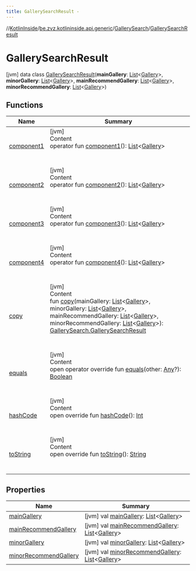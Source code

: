 ```yaml
---
title: GallerySearchResult -
---
```

//[KotlinInside](../../../index.md)/[be.zvz.kotlininside.api.generic](../../index.md)/[GallerySearch](../index.md)/[GallerySearchResult](index.md)



# GallerySearchResult  
 [jvm] data class [GallerySearchResult](index.md)(**mainGallery**: [List](https://kotlinlang.org/api/latest/jvm/stdlib/kotlin.collections/-list/index.html)<[Gallery](../../../be.zvz.kotlininside.api.type/-gallery/index.md)>, **minorGallery**: [List](https://kotlinlang.org/api/latest/jvm/stdlib/kotlin.collections/-list/index.html)<[Gallery](../../../be.zvz.kotlininside.api.type/-gallery/index.md)>, **mainRecommendGallery**: [List](https://kotlinlang.org/api/latest/jvm/stdlib/kotlin.collections/-list/index.html)<[Gallery](../../../be.zvz.kotlininside.api.type/-gallery/index.md)>, **minorRecommendGallery**: [List](https://kotlinlang.org/api/latest/jvm/stdlib/kotlin.collections/-list/index.html)<[Gallery](../../../be.zvz.kotlininside.api.type/-gallery/index.md)>)   


## Functions  
  
|  Name|  Summary| 
|---|---|
| <a name="be.zvz.kotlininside.api.generic/GallerySearch.GallerySearchResult/component1/#/PointingToDeclaration/"></a>[component1](component1.md)| <a name="be.zvz.kotlininside.api.generic/GallerySearch.GallerySearchResult/component1/#/PointingToDeclaration/"></a>[jvm]  <br>Content  <br>operator fun [component1](component1.md)(): [List](https://kotlinlang.org/api/latest/jvm/stdlib/kotlin.collections/-list/index.html)<[Gallery](../../../be.zvz.kotlininside.api.type/-gallery/index.md)>  <br><br><br>
| <a name="be.zvz.kotlininside.api.generic/GallerySearch.GallerySearchResult/component2/#/PointingToDeclaration/"></a>[component2](component2.md)| <a name="be.zvz.kotlininside.api.generic/GallerySearch.GallerySearchResult/component2/#/PointingToDeclaration/"></a>[jvm]  <br>Content  <br>operator fun [component2](component2.md)(): [List](https://kotlinlang.org/api/latest/jvm/stdlib/kotlin.collections/-list/index.html)<[Gallery](../../../be.zvz.kotlininside.api.type/-gallery/index.md)>  <br><br><br>
| <a name="be.zvz.kotlininside.api.generic/GallerySearch.GallerySearchResult/component3/#/PointingToDeclaration/"></a>[component3](component3.md)| <a name="be.zvz.kotlininside.api.generic/GallerySearch.GallerySearchResult/component3/#/PointingToDeclaration/"></a>[jvm]  <br>Content  <br>operator fun [component3](component3.md)(): [List](https://kotlinlang.org/api/latest/jvm/stdlib/kotlin.collections/-list/index.html)<[Gallery](../../../be.zvz.kotlininside.api.type/-gallery/index.md)>  <br><br><br>
| <a name="be.zvz.kotlininside.api.generic/GallerySearch.GallerySearchResult/component4/#/PointingToDeclaration/"></a>[component4](component4.md)| <a name="be.zvz.kotlininside.api.generic/GallerySearch.GallerySearchResult/component4/#/PointingToDeclaration/"></a>[jvm]  <br>Content  <br>operator fun [component4](component4.md)(): [List](https://kotlinlang.org/api/latest/jvm/stdlib/kotlin.collections/-list/index.html)<[Gallery](../../../be.zvz.kotlininside.api.type/-gallery/index.md)>  <br><br><br>
| <a name="be.zvz.kotlininside.api.generic/GallerySearch.GallerySearchResult/copy/#kotlin.collections.List[be.zvz.kotlininside.api.type.Gallery]#kotlin.collections.List[be.zvz.kotlininside.api.type.Gallery]#kotlin.collections.List[be.zvz.kotlininside.api.type.Gallery]#kotlin.collections.List[be.zvz.kotlininside.api.type.Gallery]/PointingToDeclaration/"></a>[copy](copy.md)| <a name="be.zvz.kotlininside.api.generic/GallerySearch.GallerySearchResult/copy/#kotlin.collections.List[be.zvz.kotlininside.api.type.Gallery]#kotlin.collections.List[be.zvz.kotlininside.api.type.Gallery]#kotlin.collections.List[be.zvz.kotlininside.api.type.Gallery]#kotlin.collections.List[be.zvz.kotlininside.api.type.Gallery]/PointingToDeclaration/"></a>[jvm]  <br>Content  <br>fun [copy](copy.md)(mainGallery: [List](https://kotlinlang.org/api/latest/jvm/stdlib/kotlin.collections/-list/index.html)<[Gallery](../../../be.zvz.kotlininside.api.type/-gallery/index.md)>, minorGallery: [List](https://kotlinlang.org/api/latest/jvm/stdlib/kotlin.collections/-list/index.html)<[Gallery](../../../be.zvz.kotlininside.api.type/-gallery/index.md)>, mainRecommendGallery: [List](https://kotlinlang.org/api/latest/jvm/stdlib/kotlin.collections/-list/index.html)<[Gallery](../../../be.zvz.kotlininside.api.type/-gallery/index.md)>, minorRecommendGallery: [List](https://kotlinlang.org/api/latest/jvm/stdlib/kotlin.collections/-list/index.html)<[Gallery](../../../be.zvz.kotlininside.api.type/-gallery/index.md)>): [GallerySearch.GallerySearchResult](index.md)  <br><br><br>
| <a name="kotlin/Any/equals/#kotlin.Any?/PointingToDeclaration/"></a>[equals](../../../be.zvz.kotlininside.utils/-string-util/-companion/index.md#%5Bkotlin%2FAny%2Fequals%2F%23kotlin.Any%3F%2FPointingToDeclaration%2F%5D%2FFunctions%2F-1231821796)| <a name="kotlin/Any/equals/#kotlin.Any?/PointingToDeclaration/"></a>[jvm]  <br>Content  <br>open operator override fun [equals](../../../be.zvz.kotlininside.utils/-string-util/-companion/index.md#%5Bkotlin%2FAny%2Fequals%2F%23kotlin.Any%3F%2FPointingToDeclaration%2F%5D%2FFunctions%2F-1231821796)(other: [Any](https://kotlinlang.org/api/latest/jvm/stdlib/kotlin/-any/index.html)?): [Boolean](https://kotlinlang.org/api/latest/jvm/stdlib/kotlin/-boolean/index.html)  <br><br><br>
| <a name="kotlin/Any/hashCode/#/PointingToDeclaration/"></a>[hashCode](../../../be.zvz.kotlininside.utils/-string-util/-companion/index.md#%5Bkotlin%2FAny%2FhashCode%2F%23%2FPointingToDeclaration%2F%5D%2FFunctions%2F-1231821796)| <a name="kotlin/Any/hashCode/#/PointingToDeclaration/"></a>[jvm]  <br>Content  <br>open override fun [hashCode](../../../be.zvz.kotlininside.utils/-string-util/-companion/index.md#%5Bkotlin%2FAny%2FhashCode%2F%23%2FPointingToDeclaration%2F%5D%2FFunctions%2F-1231821796)(): [Int](https://kotlinlang.org/api/latest/jvm/stdlib/kotlin/-int/index.html)  <br><br><br>
| <a name="kotlin/Any/toString/#/PointingToDeclaration/"></a>[toString](../../../be.zvz.kotlininside.utils/-string-util/-companion/index.md#%5Bkotlin%2FAny%2FtoString%2F%23%2FPointingToDeclaration%2F%5D%2FFunctions%2F-1231821796)| <a name="kotlin/Any/toString/#/PointingToDeclaration/"></a>[jvm]  <br>Content  <br>open override fun [toString](../../../be.zvz.kotlininside.utils/-string-util/-companion/index.md#%5Bkotlin%2FAny%2FtoString%2F%23%2FPointingToDeclaration%2F%5D%2FFunctions%2F-1231821796)(): [String](https://kotlinlang.org/api/latest/jvm/stdlib/kotlin/-string/index.html)  <br><br><br>


## Properties  
  
|  Name|  Summary| 
|---|---|
| <a name="be.zvz.kotlininside.api.generic/GallerySearch.GallerySearchResult/mainGallery/#/PointingToDeclaration/"></a>[mainGallery](main-gallery.md)| <a name="be.zvz.kotlininside.api.generic/GallerySearch.GallerySearchResult/mainGallery/#/PointingToDeclaration/"></a> [jvm] val [mainGallery](main-gallery.md): [List](https://kotlinlang.org/api/latest/jvm/stdlib/kotlin.collections/-list/index.html)<[Gallery](../../../be.zvz.kotlininside.api.type/-gallery/index.md)>   <br>
| <a name="be.zvz.kotlininside.api.generic/GallerySearch.GallerySearchResult/mainRecommendGallery/#/PointingToDeclaration/"></a>[mainRecommendGallery](main-recommend-gallery.md)| <a name="be.zvz.kotlininside.api.generic/GallerySearch.GallerySearchResult/mainRecommendGallery/#/PointingToDeclaration/"></a> [jvm] val [mainRecommendGallery](main-recommend-gallery.md): [List](https://kotlinlang.org/api/latest/jvm/stdlib/kotlin.collections/-list/index.html)<[Gallery](../../../be.zvz.kotlininside.api.type/-gallery/index.md)>   <br>
| <a name="be.zvz.kotlininside.api.generic/GallerySearch.GallerySearchResult/minorGallery/#/PointingToDeclaration/"></a>[minorGallery](minor-gallery.md)| <a name="be.zvz.kotlininside.api.generic/GallerySearch.GallerySearchResult/minorGallery/#/PointingToDeclaration/"></a> [jvm] val [minorGallery](minor-gallery.md): [List](https://kotlinlang.org/api/latest/jvm/stdlib/kotlin.collections/-list/index.html)<[Gallery](../../../be.zvz.kotlininside.api.type/-gallery/index.md)>   <br>
| <a name="be.zvz.kotlininside.api.generic/GallerySearch.GallerySearchResult/minorRecommendGallery/#/PointingToDeclaration/"></a>[minorRecommendGallery](minor-recommend-gallery.md)| <a name="be.zvz.kotlininside.api.generic/GallerySearch.GallerySearchResult/minorRecommendGallery/#/PointingToDeclaration/"></a> [jvm] val [minorRecommendGallery](minor-recommend-gallery.md): [List](https://kotlinlang.org/api/latest/jvm/stdlib/kotlin.collections/-list/index.html)<[Gallery](../../../be.zvz.kotlininside.api.type/-gallery/index.md)>   <br>

